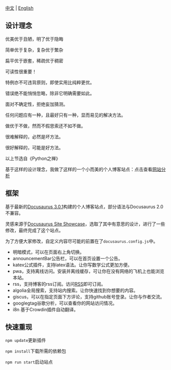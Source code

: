 [中文](README.md) | [English](READMEen.md)

## 设计理念

优美优于丑陋，明了优于隐晦

简单优于复杂，复杂优于繁杂

扁平优于嵌套，稀疏优于稠密

可读性很重要！

特例亦不可违背原则，即使实用比纯粹更优。

错误绝不能悄悄忽略，除非它明确需要如此。

面对不确定性，拒绝妄加猜测。

任何问题应有一种，且最好只有一种，显而易见的解决方法。

做优于不做，然而不假思索还不如不做。

很难解释的，必然是坏方法。

很好解释的，可能是好方法。

以上节选自《Python之禅》

基于这样的设计理念，我做了这样的一个小而美的个人博客站点：点击查看[网站分析](https://pagespeed.web.dev/)

## 框架

基于最新的[Docusaurus 3.0.1](https://docusaurus.io/)构建的个人博客站点，部分语法与Docusaurus 2.0不兼容。

灵感来源于[Docusaurus Site Showcase](https://docusaurus.io/showcase)，选取了其中有意思的设计，进行了一些修改，最终完成了这个站点。

为了方便大家修改，自定义内容尽可能的前置在了`docusaurus.config.js`中。

- 明暗模式，可以在页面右上角切换。
- announcementBar公告栏，可以在首页设置一个公告。
- katex公式插件，支持latex语法。让你写数学公式更加方便。
- pwa，支持离线访问。安装并离线缓存，可让你在没有网络的飞机上也能浏览本站。
- rss，支持博客的rss订阅。访问[RSS](https://jiangmiemie.com/blog/rss.xml)即可订阅。
- algolia全局搜索，支持站内搜索。让你快速找到你想要的内容。
- giscus，可以在指定页面下方评论，支持github账号登录。让你与作者交流。
- googlegtag谷歌分析，可以查看你的网站访问情况。
- i8n 基于Crowdin插件自动翻译。

## 快速重现

`npm update`更新插件

`npm install`下载所需的依赖包

`npm run start`启动站点
